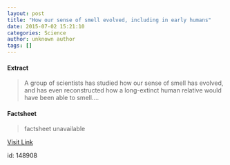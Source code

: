 ```yaml
---
layout: post
title: "How our sense of smell evolved, including in early humans"
date: 2015-07-02 15:21:10
categories: Science
author: unknown author
tags: []
---
```



#### Extract
>A group of scientists has studied how our sense of smell has evolved, and has even reconstructed how a long-extinct human relative would have been able to smell....

#### Factsheet
>factsheet unavailable

[Visit Link](http://www.sciencedaily.com/releases/2015/07/150702112110.htm)

id:  148908


